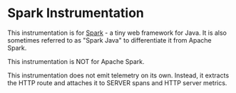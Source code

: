 # Spark Instrumentation

This instrumentation is for
[Spark](https://github.com/perwendel/spark) -
a tiny web framework for Java. It is also sometimes referred to as
"Spark Java" to differentiate it from Apache Spark.

This instrumentation is NOT for Apache Spark.

This instrumentation does not emit telemetry on its own. Instead, it extracts the HTTP route and attaches it to SERVER spans and HTTP server metrics.

